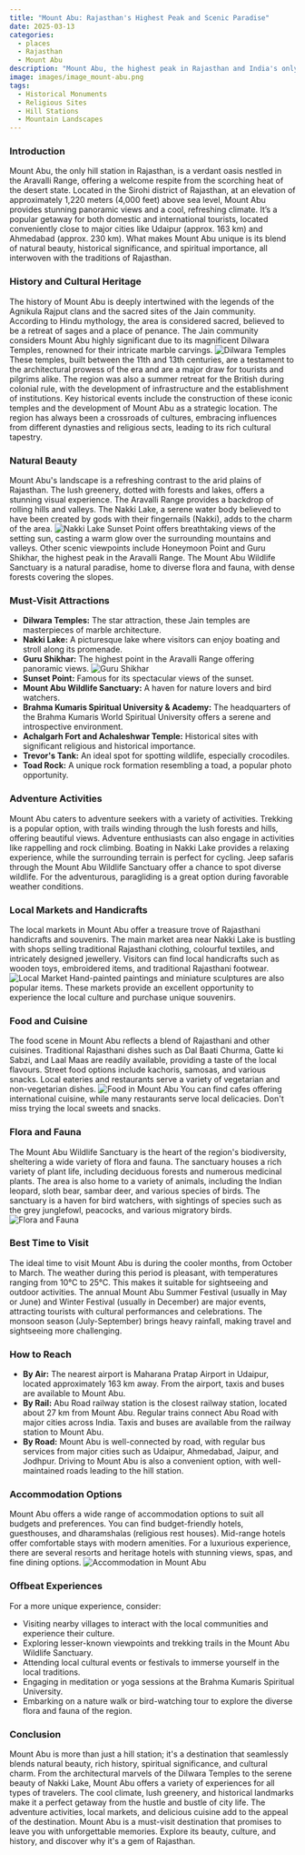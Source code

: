 ```yaml
---
title: "Mount Abu: Rajasthan's Highest Peak and Scenic Paradise"
date: 2025-03-13
categories:
  - places
  - Rajasthan
  - Mount Abu
description: "Mount Abu, the highest peak in Rajasthan and India's only hill station, is nestled in the Southwestern part of the state. Known for its serene lakes like Nakki Lake and numerous temples, it attracts both pilgrims and tourists. The iconic marble domes on the temple spires add a unique architectural charm to this scenic destination."
image: images/image_mount-abu.png
tags: 
  - Historical Monuments
  - Religious Sites
  - Hill Stations
  - Mountain Landscapes
---
```



### **Introduction**

Mount Abu, the only hill station in Rajasthan, is a verdant oasis nestled in the Aravalli Range, offering a welcome respite from the scorching heat of the desert state. Located in the Sirohi district of Rajasthan, at an elevation of approximately 1,220 meters (4,000 feet) above sea level, Mount Abu provides stunning panoramic views and a cool, refreshing climate. It’s a popular getaway for both domestic and international tourists, located conveniently close to major cities like Udaipur (approx. 163 km) and Ahmedabad (approx. 230 km). What makes Mount Abu unique is its blend of natural beauty, historical significance, and spiritual importance, all interwoven with the traditions of Rajasthan.

### **History and Cultural Heritage**

The history of Mount Abu is deeply intertwined with the legends of the Agnikula Rajput clans and the sacred sites of the Jain community. According to Hindu mythology, the area is considered sacred, believed to be a retreat of sages and a place of penance. The Jain community considers Mount Abu highly significant due to its magnificent Dilwara Temples, renowned for their intricate marble carvings. <img src="placeholder_image_dilwara_temples.jpg" alt="Dilwara Temples"> These temples, built between the 11th and 13th centuries, are a testament to the architectural prowess of the era and are a major draw for tourists and pilgrims alike. The region was also a summer retreat for the British during colonial rule, with the development of infrastructure and the establishment of institutions. Key historical events include the construction of these iconic temples and the development of Mount Abu as a strategic location. The region has always been a crossroads of cultures, embracing influences from different dynasties and religious sects, leading to its rich cultural tapestry.

### **Natural Beauty**

Mount Abu's landscape is a refreshing contrast to the arid plains of Rajasthan. The lush greenery, dotted with forests and lakes, offers a stunning visual experience. The Aravalli Range provides a backdrop of rolling hills and valleys. The Nakki Lake, a serene water body believed to have been created by gods with their fingernails (Nakki), adds to the charm of the area. <img src="placeholder_image_nakki_lake.jpg" alt="Nakki Lake"> Sunset Point offers breathtaking views of the setting sun, casting a warm glow over the surrounding mountains and valleys. Other scenic viewpoints include Honeymoon Point and Guru Shikhar, the highest peak in the Aravalli Range. The Mount Abu Wildlife Sanctuary is a natural paradise, home to diverse flora and fauna, with dense forests covering the slopes.

### **Must-Visit Attractions**

*   **Dilwara Temples:** The star attraction, these Jain temples are masterpieces of marble architecture.
*   **Nakki Lake:** A picturesque lake where visitors can enjoy boating and stroll along its promenade.
*   **Guru Shikhar:** The highest point in the Aravalli Range offering panoramic views. <img src="placeholder_image_guru_shikhar.jpg" alt="Guru Shikhar">
*   **Sunset Point:** Famous for its spectacular views of the sunset.
*   **Mount Abu Wildlife Sanctuary:** A haven for nature lovers and bird watchers.
*   **Brahma Kumaris Spiritual University & Academy:** The headquarters of the Brahma Kumaris World Spiritual University offers a serene and introspective environment.
*   **Achalgarh Fort and Achaleshwar Temple:** Historical sites with significant religious and historical importance.
*   **Trevor's Tank:** An ideal spot for spotting wildlife, especially crocodiles.
*   **Toad Rock:** A unique rock formation resembling a toad, a popular photo opportunity.

### **Adventure Activities**

Mount Abu caters to adventure seekers with a variety of activities. Trekking is a popular option, with trails winding through the lush forests and hills, offering beautiful views. Adventure enthusiasts can also engage in activities like rappelling and rock climbing. Boating in Nakki Lake provides a relaxing experience, while the surrounding terrain is perfect for cycling. Jeep safaris through the Mount Abu Wildlife Sanctuary offer a chance to spot diverse wildlife. For the adventurous, paragliding is a great option during favorable weather conditions.

### **Local Markets and Handicrafts**

The local markets in Mount Abu offer a treasure trove of Rajasthani handicrafts and souvenirs. The main market area near Nakki Lake is bustling with shops selling traditional Rajasthani clothing, colourful textiles, and intricately designed jewellery. Visitors can find local handicrafts such as wooden toys, embroidered items, and traditional Rajasthani footwear. <img src="placeholder_image_local_market.jpg" alt="Local Market"> Hand-painted paintings and miniature sculptures are also popular items. These markets provide an excellent opportunity to experience the local culture and purchase unique souvenirs.

### **Food and Cuisine**

The food scene in Mount Abu reflects a blend of Rajasthani and other cuisines. Traditional Rajasthani dishes such as Dal Baati Churma, Gatte ki Sabzi, and Laal Maas are readily available, providing a taste of the local flavours. Street food options include kachoris, samosas, and various snacks. Local eateries and restaurants serve a variety of vegetarian and non-vegetarian dishes. <img src="placeholder_image_food.jpg" alt="Food in Mount Abu"> You can find cafes offering international cuisine, while many restaurants serve local delicacies. Don't miss trying the local sweets and snacks.

### **Flora and Fauna**

The Mount Abu Wildlife Sanctuary is the heart of the region's biodiversity, sheltering a wide variety of flora and fauna. The sanctuary houses a rich variety of plant life, including deciduous forests and numerous medicinal plants. The area is also home to a variety of animals, including the Indian leopard, sloth bear, sambar deer, and various species of birds. The sanctuary is a haven for bird watchers, with sightings of species such as the grey junglefowl, peacocks, and various migratory birds. <img src="placeholder_image_flora_fauna.jpg" alt="Flora and Fauna">

### **Best Time to Visit**

The ideal time to visit Mount Abu is during the cooler months, from October to March. The weather during this period is pleasant, with temperatures ranging from 10°C to 25°C. This makes it suitable for sightseeing and outdoor activities. The annual Mount Abu Summer Festival (usually in May or June) and Winter Festival (usually in December) are major events, attracting tourists with cultural performances and celebrations. The monsoon season (July-September) brings heavy rainfall, making travel and sightseeing more challenging.

### **How to Reach**

*   **By Air:** The nearest airport is Maharana Pratap Airport in Udaipur, located approximately 163 km away. From the airport, taxis and buses are available to Mount Abu.
*   **By Rail:** Abu Road railway station is the closest railway station, located about 27 km from Mount Abu. Regular trains connect Abu Road with major cities across India. Taxis and buses are available from the railway station to Mount Abu.
*   **By Road:** Mount Abu is well-connected by road, with regular bus services from major cities such as Udaipur, Ahmedabad, Jaipur, and Jodhpur. Driving to Mount Abu is also a convenient option, with well-maintained roads leading to the hill station.

### **Accommodation Options**

Mount Abu offers a wide range of accommodation options to suit all budgets and preferences. You can find budget-friendly hotels, guesthouses, and dharamshalas (religious rest houses). Mid-range hotels offer comfortable stays with modern amenities. For a luxurious experience, there are several resorts and heritage hotels with stunning views, spas, and fine dining options. <img src="placeholder_image_accommodation.jpg" alt="Accommodation in Mount Abu">

### **Offbeat Experiences**

For a more unique experience, consider:

*   Visiting nearby villages to interact with the local communities and experience their culture.
*   Exploring lesser-known viewpoints and trekking trails in the Mount Abu Wildlife Sanctuary.
*   Attending local cultural events or festivals to immerse yourself in the local traditions.
*   Engaging in meditation or yoga sessions at the Brahma Kumaris Spiritual University.
*   Embarking on a nature walk or bird-watching tour to explore the diverse flora and fauna of the region.

### **Conclusion**

Mount Abu is more than just a hill station; it's a destination that seamlessly blends natural beauty, rich history, spiritual significance, and cultural charm. From the architectural marvels of the Dilwara Temples to the serene beauty of Nakki Lake, Mount Abu offers a variety of experiences for all types of travelers. The cool climate, lush greenery, and historical landmarks make it a perfect getaway from the hustle and bustle of city life. The adventure activities, local markets, and delicious cuisine add to the appeal of the destination. Mount Abu is a must-visit destination that promises to leave you with unforgettable memories. Explore its beauty, culture, and history, and discover why it's a gem of Rajasthan.


